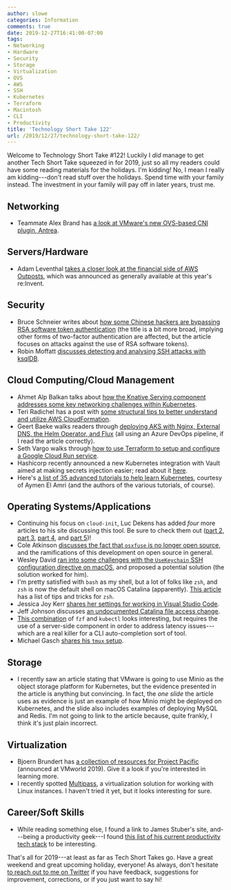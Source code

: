 ```yaml
---
author: slowe
categories: Information
comments: true
date: 2019-12-27T16:41:00-07:00
tags:
- Networking
- Hardware
- Security
- Storage
- Virtualization
- OVS
- AWS
- SSH
- Kubernetes
- Terraform
- Macintosh
- CLI
- Productivity
title: 'Technology Short Take 122'
url: /2019/12/27/technology-short-take-122/
---
```


Welcome to Technology Short Take #122! Luckily I _did_ manage to get another Tech Short Take squeezed in for 2019, just so all my readers could have some reading materials for the holidays. I'm kidding! No, I mean I really am kidding---don't read stuff over the holidays. Spend time with your family instead. The investment in your family will pay off in later years, trust me.<!--more-->

## Networking

* Teammate Alex Brand has [a look at VMware's new OVS-based CNI plugin, Antrea][link-6].

## Servers/Hardware

* Adam Leventhal [takes a closer look at the financial side of AWS Outposts][link-14], which was announced as generally available at this year's re:Invent.

## Security

* Bruce Schneier writes about [how some Chinese hackers are bypassing RSA software token authentication][link-19] (the title is a bit more broad, implying other forms of two-factor authentication are affected, but the article focuses on attacks against the use of RSA software tokens).
* Robin Moffatt [discusses detecting and analysing SSH attacks with ksqlDB][link-21].

## Cloud Computing/Cloud Management

* Ahmet Alp Balkan talks about [how the Knative Serving component addresses some key networking challenges within Kubernetes][link-8].
* Teri Radichel has a post with [some structural tips to better understand and utilize AWS CloudFormation][link-11].
* Geert Baeke walks readers through [deploying AKS with Nginx, External DNS, the Helm Operator, and Flux][link-12] (all using an Azure DevOps pipeline, if I read the article correctly).
* Seth Vargo walks through [how to use Terraform to setup and configure a Google Cloud Run service][link-17].
* Hashicorp recently announced a new Kubernetes integration with Vault aimed at making secrets injection easier; read about it [here][link-18].
* Here's [a list of 35 advanced tutorials to help learn Kubernetes][link-20], courtesy of Aymen El Amri (and the authors of the various tutorials, of course).

## Operating Systems/Applications

* Continuing his focus on `cloud-init`, Luc Dekens has added _four_ more articles to his site discussing this tool. Be sure to check them out ([part 2][link-2], [part 3][link-3], [part 4][link-4], and [part 5][link-5])!
* Cole Atkinson [discusses the fact that `osxfuse` is no longer open source][link-7], and the ramifications of this development on open source in general.
* Wesley David [ran into some challenges with the `UseKeychain` SSH configuration directive on macOS][link-9], and proposed a potential solution (the solution worked for him).
* I'm pretty satisfied with `bash` as my shell, but a lot of folks like `zsh`, and `zsh` is now the default shell on macOS Catalina (apparently). [This article][link-10] has a list of tips and tricks for `zsh`.
* Jessica Joy Kerr [shares her settings for working in Visual Studio Code][link-13].
* Jeff Johnson discusses [an undocumented Catalina file access change][link-16].
* [This combination][link-22] of `fzf` and `kubectl` looks interesting, but requires the use of a server-side component in order to address latency issues---which are a real killer for a CLI auto-completion sort of tool.
* Michael Gasch [shares his `tmux` setup][link-23].

## Storage

* I recently saw an article stating that VMware is going to use Minio as the object storage platform for Kubernetes, but the evidence presented in the article is anything but convincing. In fact, the _one slide_ the article uses as evidence is just an example of how Minio might be deployed on Kubernetes, and the slide also includes examples of deploying MySQL and Redis. I'm not going to link to the article because, quite frankly, I think it's just plain incorrect.

## Virtualization

* Bjoern Brundert has [a collection of resources for Project Pacific][link-1] (announced at VMworld 2019). Give it a look if you're interested in learning more.
* I recently spotted [Multipass][link-15], a virtualization solution for working with Linux instances. I haven't tried it yet, but it looks interesting for sure.

## Career/Soft Skills

* While reading something else, I found a link to James Stuber's site, and---being a productivity geek---I found [this list of his current productivity tech stack][link-24] to be interesting.

That's all for 2019---at least as far as Tech Short Takes go. Have a great weekend and great upcoming holiday, everyone! As always, don't hesitate [to reach out to me on Twitter][link-99] if you have feedback, suggestions for improvement, corrections, or if you just want to say hi!

[link-1]: http://blog.think-v.com/?p=5806
[link-2]: http://www.lucd.info/2019/12/07/cloud-init-part-2-advanced-ubuntu/
[link-3]: http://www.lucd.info/2019/12/08/cloud-init-part-3-photon-os/
[link-4]: http://www.lucd.info/2019/12/09/cloud-init-part-4-running-scripts/
[link-5]: http://www.lucd.info/2019/12/11/cloud-init-part-5-running-containers/
[link-6]: https://alexbrand.dev/post/first-look-at-antrea-a-cni-plugin-based-on-open-vswitch/
[link-7]: https://colatkinson.site/macos/fuse/2019/09/29/osxfuse/
[link-8]: https://ahmet.im/blog/knative-better-kubernetes-networking/
[link-9]: https://wesley.sh/solving-usekeychain-not-working-for-password-protected-ssh-key-logins-on-macos/
[link-10]: https://www.sitepoint.com/zsh-tips-tricks/
[link-11]: https://medium.com/cloud-security/easier-aws-cloudformation-47a30c631963
[link-12]: https://blog.baeke.info/2019/12/06/deploy-aks-with-nginx-external-dns-helm-operator-and-flux/
[link-13]: https://blog.jessitron.com/2019/12/02/do-things-right-in-vscode/
[link-14]: https://blog.usejournal.com/aws-outposts-68e78592c7f8
[link-15]: https://multipass.run/
[link-16]: https://lapcatsoftware.com/articles/macl.html
[link-17]: https://www.sethvargo.com/configuring-cloud-run-with-terraform/
[link-18]: https://www.hashicorp.com/blog/injecting-vault-secrets-into-kubernetes-pods-via-a-sidecar/
[link-19]: https://www.schneier.com/blog/archives/2019/12/chinese_hackers_1.html
[link-20]: https://medium.com/faun/35-advanced-tutorials-to-learn-kubernetes-dae5695b1f18
[link-21]: https://rmoff.net/2019/12/18/detecting-and-analysing-ssh-attacks-with-ksqldb/
[link-22]: https://github.com/bonnefoa/kubectl-fzf
[link-23]: https://mh9.codes/posts/my-tmux-setup/
[link-24]: https://jamesstuber.com/productivity-systems/
[link-99]: https://twitter.com/scott_lowe
